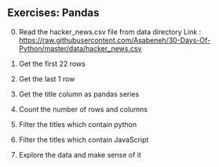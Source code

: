 ## Exercises: Pandas

0. Read the hacker_news.csv file from data directory
Link : https://raw.githubusercontent.com/Asabeneh/30-Days-Of-Python/master/data/hacker_news.csv

1. Get the first 22 rows
2. Get the last 1 row
3. Get the title column as pandas series
4. Count the number of rows and columns
5. Filter the titles which contain python
6. Filter the titles which contain JavaScript
7. Explore the data and make sense of it
